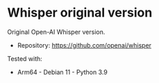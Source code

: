 # Whisper original version

Original Open-AI Whisper version.  
- Repository: https://github.com/openai/whisper

Tested with:
- Arm64 - Debian 11 - Python 3.9
